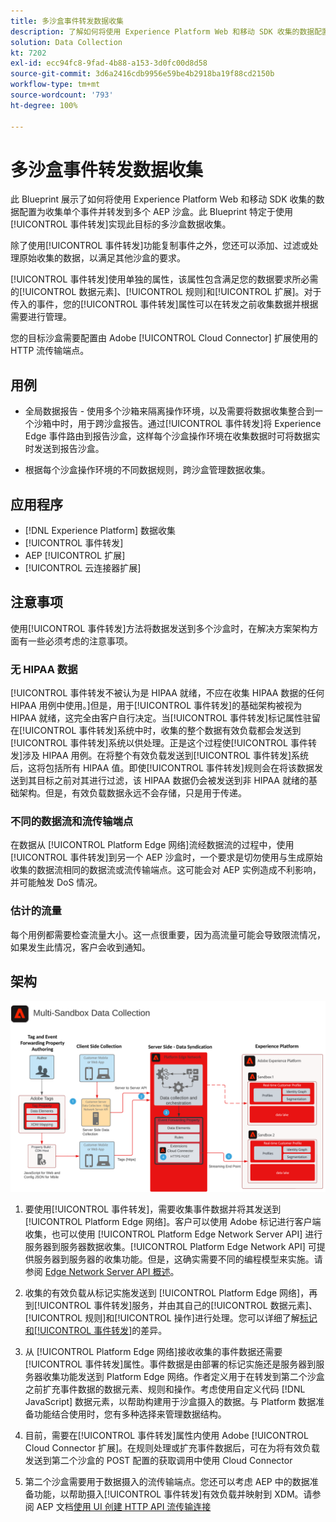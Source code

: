 ```yaml
---
title: 多沙盒事件转发数据收集
description: 了解如何将使用 Experience Platform Web 和移动 SDK 收集的数据配置为收集单个事件并转发到多个 Experience Platform 沙盒。
solution: Data Collection
kt: 7202
exl-id: ecc94fc8-9fad-4b88-a153-3d0fc00d8d58
source-git-commit: 3d6a2416cdb9956e59be4b2918ba19f88cd2150b
workflow-type: tm+mt
source-wordcount: '793'
ht-degree: 100%

---
```


# 多沙盒事件转发数据收集

此 Blueprint 展示了如何将使用 Experience Platform Web 和移动 SDK 收集的数据配置为收集单个事件并转发到多个 AEP 沙盒。此 Blueprint 特定于使用[!UICONTROL 事件转发]实现此目标的多沙盒数据收集。

除了使用[!UICONTROL 事件转发]功能复制事件之外，您还可以添加、过滤或处理原始收集的数据，以满足其他沙盒的要求。

[!UICONTROL 事件转发]使用单独的属性，该属性包含满足您的数据要求所必需的[!UICONTROL 数据元素]、[!UICONTROL 规则]和[!UICONTROL 扩展]。对于传入的事件，您的[!UICONTROL 事件转发]属性可以在转发之前收集数据并根据需要进行管理。

您的目标沙盒需要配置由 Adobe [!UICONTROL Cloud Connector] 扩展使用的 HTTP 流传输端点。

## 用例

* 全局数据报告 - 使用多个沙箱来隔离操作环境，以及需要将数据收集整合到一个沙箱中时，用于跨沙盒报告。通过[!UICONTROL 事件转发]将 Experience Edge 事件路由到报告沙盒，这样每个沙盒操作环境在收集数据时可将数据实时发送到报告沙盒。

* 根据每个沙盒操作环境的不同数据规则，跨沙盒管理数据收集。

## 应用程序

* [!DNL Experience Platform] 数据收集
* [!UICONTROL 事件转发]
* AEP [!UICONTROL 扩展]
* [!UICONTROL 云连接器扩展]

## 注意事项

使用[!UICONTROL 事件转发]方法将数据发送到多个沙盒时，在解决方案架构方面有一些必须考虑的注意事项。

### 无 HIPAA 数据

[!UICONTROL 事件转发不被认为是 HIPAA 就绪，不应在收集 HIPAA 数据的任何 HIPAA 用例中使用。]但是，用于[!UICONTROL 事件转发]的基础架构被视为 HIPAA 就绪，这完全由客户自行决定。当[!UICONTROL 事件转发]标记属性驻留在[!UICONTROL 事件转发]系统中时，收集的整个数据有效负载都会发送到[!UICONTROL 事件转发]系统以供处理。正是这个过程使[!UICONTROL 事件转发]涉及 HIPAA 用例。在将整个有效负载发送到[!UICONTROL 事件转发]系统后，这将包括所有 HIPAA 值。即使[!UICONTROL 事件转发]规则会在将该数据发送到其目标之前对其进行过滤，该 HIPAA 数据仍会被发送到非 HIPAA 就绪的基础架构。但是，有效负载数据永远不会存储，只是用于传递。

### 不同的数据流和流传输端点

在数据从 [!UICONTROL Platform Edge 网络]流经数据流的过程中，使用[!UICONTROL 事件转发]到另一个 AEP 沙盒时，一个要求是切勿使用与生成原始收集的数据流相同的数据流或流传输端点。这可能会对 AEP 实例造成不利影响，并可能触发 DoS 情况。

### 估计的流量

每个用例都需要检查流量大小。这一点很重要，因为高流量可能会导致限流情况，如果发生此情况，客户会收到通知。

## 架构

![多沙盒[!UICONTROL 事件转发]](assets/multi-sandbox-data-collection.png)

1. 要使用[!UICONTROL 事件转发]，需要收集事件数据并将其发送到 [!UICONTROL Platform Edge 网络]。客户可以使用 Adobe 标记进行客户端收集，也可以使用 [!UICONTROL Platform Edge Network Server API] 进行服务器到服务器数据收集。[!UICONTROL Platform Edge Network API] 可提供服务器到服务器的收集功能。但是，这确实需要不同的编程模型来实施。请参阅 [Edge Network Server API 概述](https://experienceleague.adobe.com/docs/experience-platform/edge-network-server-api/overview.html?lang=zh-Hans)。

1. 收集的有效负载从标记实施发送到 [!UICONTROL Platform Edge 网络]，再到[!UICONTROL 事件转发]服务，并由其自己的[!UICONTROL 数据元素]、[!UICONTROL 规则]和[!UICONTROL 操作]进行处理。您可以详细了解[标记和[!UICONTROL 事件转发]](https://experienceleague.adobe.com/docs/experience-platform/tags/event-forwarding/overview.html?lang=zh-Hans#differences-from-tags)的差异。

1. 从 [!UICONTROL Platform Edge 网络]接收收集的事件数据还需要[!UICONTROL 事件转发]属性。事件数据是由部署的标记实施还是服务器到服务器收集功能发送到 Platform Edge 网络。作者定义用于在转发到第二个沙盒之前扩充事件数据的数据元素、规则和操作。考虑使用自定义代码 [!DNL JavaScript] 数据元素，以帮助构建用于沙盒摄入的数据。与 Platform 数据准备功能结合使用时，您有多种选择来管理数据结构。

1. 目前，需要在[!UICONTROL 事件转发]属性内使用 Adobe [!UICONTROL Cloud Connector 扩展]。在规则处理或扩充事件数据后，可在为将有效负载发送到第二个沙盒的 POST 配置的获取调用中使用 Cloud Connector

1. 第二个沙盒需要用于数据摄入的流传输端点。您还可以考虑 AEP 中的数据准备功能，以帮助摄入[!UICONTROL 事件转发]有效负载并映射到 XDM。请参阅 AEP 文档[使用 UI 创建 HTTP API 流传输连接](https://experienceleague.adobe.com/docs/experience-platform/sources/ui-tutorials/create/streaming/http.html?lang=zh-Hans)
